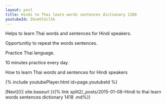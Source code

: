 ```yaml
---
layout: post
title: Hindi to Thai learn words sentences dictionary 1260 
youtubeId: IUvmVlGcl5k
---
```

 
 
Helps to learn Thai words and sentences for Hindi speakers.

Opportunitiy to repeat the words sentences. 

Practice Thai language. 
 
10 minutes practice every day. 
 
How to learn Thai words and sentences for Hindi speakers 
 
{% include youtubePlayer.html id=page.youtubeId %}
 
 
[Next]({{ site.baseurl }}{% link  split2/_posts/2015-01-08-Hindi to thai learn words sentences dictionary 1418 .md%})
 
